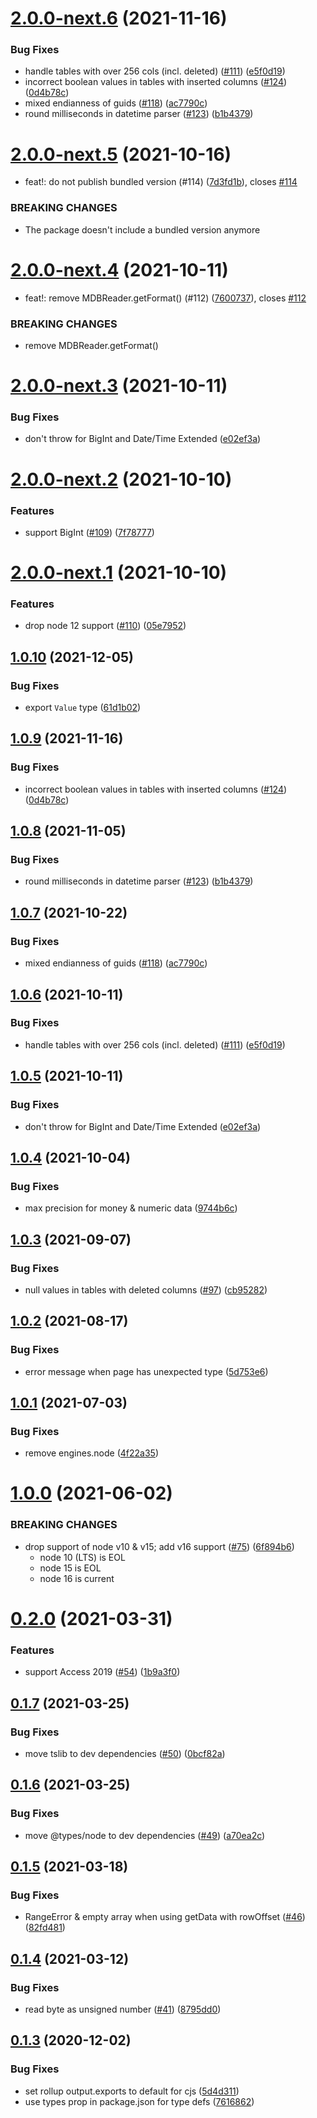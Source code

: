 # [2.0.0-next.6](https://github.com/andipaetzold/mdb-reader/compare/v2.0.0-next.5...v2.0.0-next.6) (2021-11-16)


### Bug Fixes

* handle tables with over 256 cols (incl. deleted) ([#111](https://github.com/andipaetzold/mdb-reader/issues/111)) ([e5f0d19](https://github.com/andipaetzold/mdb-reader/commit/e5f0d1911df6917a86fe0daa5047a8284ba9fe4a))
* incorrect boolean values in tables with inserted columns ([#124](https://github.com/andipaetzold/mdb-reader/issues/124)) ([0d4b78c](https://github.com/andipaetzold/mdb-reader/commit/0d4b78cc14b26ea0fcfbbe6768dae5ed3a418936))
* mixed endianness of guids ([#118](https://github.com/andipaetzold/mdb-reader/issues/118)) ([ac7790c](https://github.com/andipaetzold/mdb-reader/commit/ac7790c3888156f68a8503b94f647ad447d4fef2))
* round milliseconds in datetime parser ([#123](https://github.com/andipaetzold/mdb-reader/issues/123)) ([b1b4379](https://github.com/andipaetzold/mdb-reader/commit/b1b4379b830041c6a725b67d165d0811e98d8a67))

# [2.0.0-next.5](https://github.com/andipaetzold/mdb-reader/compare/v2.0.0-next.4...v2.0.0-next.5) (2021-10-16)


* feat!: do not publish bundled version (#114) ([7d3fd1b](https://github.com/andipaetzold/mdb-reader/commit/7d3fd1b96b76e2dd80ab22cc3d0f0a7370c503a1)), closes [#114](https://github.com/andipaetzold/mdb-reader/issues/114)


### BREAKING CHANGES

* The package doesn't include a bundled version anymore

# [2.0.0-next.4](https://github.com/andipaetzold/mdb-reader/compare/v2.0.0-next.3...v2.0.0-next.4) (2021-10-11)


* feat!: remove MDBReader.getFormat() (#112) ([7600737](https://github.com/andipaetzold/mdb-reader/commit/76007376b63382af9f3bf64cc1125867a429b35f)), closes [#112](https://github.com/andipaetzold/mdb-reader/issues/112)


### BREAKING CHANGES

* remove MDBReader.getFormat()

# [2.0.0-next.3](https://github.com/andipaetzold/mdb-reader/compare/v2.0.0-next.2...v2.0.0-next.3) (2021-10-11)


### Bug Fixes

* don't throw for BigInt and Date/Time Extended ([e02ef3a](https://github.com/andipaetzold/mdb-reader/commit/e02ef3a2f1be14c8333798848fed4118303929bc))

# [2.0.0-next.2](https://github.com/andipaetzold/mdb-reader/compare/v2.0.0-next.1...v2.0.0-next.2) (2021-10-10)


### Features

* support BigInt ([#109](https://github.com/andipaetzold/mdb-reader/issues/109)) ([7f78777](https://github.com/andipaetzold/mdb-reader/commit/7f78777b568c57f18832f0a6a84b4e347fc28777))

# [2.0.0-next.1](https://github.com/andipaetzold/mdb-reader/compare/v1.0.4...v2.0.0-next.1) (2021-10-10)


### Features

* drop node 12 support ([#110](https://github.com/andipaetzold/mdb-reader/issues/110)) ([05e7952](https://github.com/andipaetzold/mdb-reader/commit/05e795272972b6217f98d27397c56b51b01ec877))


## [1.0.10](https://github.com/andipaetzold/mdb-reader/compare/v1.0.9...v1.0.10) (2021-12-05)


### Bug Fixes

* export `Value` type ([61d1b02](https://github.com/andipaetzold/mdb-reader/commit/61d1b028acf8c131889ddb40cdb6185dcd374c93))

## [1.0.9](https://github.com/andipaetzold/mdb-reader/compare/v1.0.8...v1.0.9) (2021-11-16)


### Bug Fixes

* incorrect boolean values in tables with inserted columns ([#124](https://github.com/andipaetzold/mdb-reader/issues/124)) ([0d4b78c](https://github.com/andipaetzold/mdb-reader/commit/0d4b78cc14b26ea0fcfbbe6768dae5ed3a418936))

## [1.0.8](https://github.com/andipaetzold/mdb-reader/compare/v1.0.7...v1.0.8) (2021-11-05)


### Bug Fixes

* round milliseconds in datetime parser ([#123](https://github.com/andipaetzold/mdb-reader/issues/123)) ([b1b4379](https://github.com/andipaetzold/mdb-reader/commit/b1b4379b830041c6a725b67d165d0811e98d8a67))

## [1.0.7](https://github.com/andipaetzold/mdb-reader/compare/v1.0.6...v1.0.7) (2021-10-22)


### Bug Fixes

* mixed endianness of guids ([#118](https://github.com/andipaetzold/mdb-reader/issues/118)) ([ac7790c](https://github.com/andipaetzold/mdb-reader/commit/ac7790c3888156f68a8503b94f647ad447d4fef2))

## [1.0.6](https://github.com/andipaetzold/mdb-reader/compare/v1.0.5...v1.0.6) (2021-10-11)


### Bug Fixes

* handle tables with over 256 cols (incl. deleted) ([#111](https://github.com/andipaetzold/mdb-reader/issues/111)) ([e5f0d19](https://github.com/andipaetzold/mdb-reader/commit/e5f0d1911df6917a86fe0daa5047a8284ba9fe4a))

## [1.0.5](https://github.com/andipaetzold/mdb-reader/compare/v1.0.4...v1.0.5) (2021-10-11)


### Bug Fixes

* don't throw for BigInt and Date/Time Extended ([e02ef3a](https://github.com/andipaetzold/mdb-reader/commit/e02ef3a2f1be14c8333798848fed4118303929bc))

## [1.0.4](https://github.com/andipaetzold/mdb-reader/compare/v1.0.3...v1.0.4) (2021-10-04)


### Bug Fixes

* max precision for money & numeric data ([9744b6c](https://github.com/andipaetzold/mdb-reader/commit/9744b6cd256edb8a27a26670deb2f2e27c2702cb))

## [1.0.3](https://github.com/andipaetzold/mdb-reader/compare/v1.0.2...v1.0.3) (2021-09-07)


### Bug Fixes

* null values in tables with deleted columns ([#97](https://github.com/andipaetzold/mdb-reader/issues/97)) ([cb95282](https://github.com/andipaetzold/mdb-reader/commit/cb9528200b8d7fb9d3cceee59881391e2a1b74e9))

## [1.0.2](https://github.com/andipaetzold/mdb-reader/compare/v1.0.1...v1.0.2) (2021-08-17)


### Bug Fixes

* error message when page has unexpected type ([5d753e6](https://github.com/andipaetzold/mdb-reader/commit/5d753e69c0e462f77925165ef1d4982c0a289863))

## [1.0.1](https://github.com/andipaetzold/mdb-reader/compare/v1.0.0...v1.0.1) (2021-07-03)


### Bug Fixes

* remove engines.node ([4f22a35](https://github.com/andipaetzold/mdb-reader/commit/4f22a357f0f3cfad71d68b66dc42ef312d92bd80))

# [1.0.0](https://github.com/andipaetzold/mdb-reader/compare/v0.2.0...v1.0.0) (2021-06-02)


### BREAKING CHANGES

* drop support of node v10 & v15; add v16 support ([#75](https://github.com/andipaetzold/mdb-reader/issues/75)) ([6f894b6](https://github.com/andipaetzold/mdb-reader/commit/6f894b6b944411c7f207fdac0eb61917d6ac30d7))
    * node 10 (LTS) is EOL
    * node 15 is EOL
    * node 16 is current

# [0.2.0](https://github.com/andipaetzold/mdb-reader/compare/v0.1.7...v0.2.0) (2021-03-31)


### Features

* support Access 2019 ([#54](https://github.com/andipaetzold/mdb-reader/issues/54)) ([1b9a3f0](https://github.com/andipaetzold/mdb-reader/commit/1b9a3f09c77e46a5dac2d03dd2d957e01c9e4415))

## [0.1.7](https://github.com/andipaetzold/mdb-reader/compare/v0.1.6...v0.1.7) (2021-03-25)


### Bug Fixes

* move tslib to dev dependencies ([#50](https://github.com/andipaetzold/mdb-reader/issues/50)) ([0bcf82a](https://github.com/andipaetzold/mdb-reader/commit/0bcf82afda2764fdcdb5ea1bebd1605df488890a))

## [0.1.6](https://github.com/andipaetzold/mdb-reader/compare/v0.1.5...v0.1.6) (2021-03-25)


### Bug Fixes

* move @types/node to dev dependencies ([#49](https://github.com/andipaetzold/mdb-reader/issues/49)) ([a70ea2c](https://github.com/andipaetzold/mdb-reader/commit/a70ea2ca14d31b3ed09b69fe23c903a236deca92))

## [0.1.5](https://github.com/andipaetzold/mdb-reader/compare/v0.1.4...v0.1.5) (2021-03-18)


### Bug Fixes

* RangeError & empty array when using getData with rowOffset ([#46](https://github.com/andipaetzold/mdb-reader/issues/46)) ([82fd481](https://github.com/andipaetzold/mdb-reader/commit/82fd4811b983bbd902f2fc215c5a614cd57ca828))

## [0.1.4](https://github.com/andipaetzold/mdb-reader/compare/v0.1.3...v0.1.4) (2021-03-12)


### Bug Fixes

* read byte as unsigned number ([#41](https://github.com/andipaetzold/mdb-reader/issues/41)) ([8795dd0](https://github.com/andipaetzold/mdb-reader/commit/8795dd02608cf15e808590ac12b7c95df9a85323))

## [0.1.3](https://github.com/andipaetzold/mdb-reader/compare/v0.1.2...v0.1.3) (2020-12-02)


### Bug Fixes

* set rollup output.exports to default for cjs ([5d4d311](https://github.com/andipaetzold/mdb-reader/commit/5d4d3119bcb7fbab656e38cca0bf55f367c30821))
* use types prop in package.json for type defs ([7616862](https://github.com/andipaetzold/mdb-reader/commit/76168629d01b167c4b13cfb81a2a11790940bbd3))